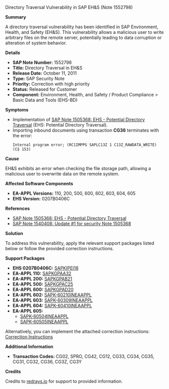 Directory Traversal Vulnerability in SAP EH&S (Note 1552798)

**Summary**

A directory traversal vulnerability has been identified in SAP Environment, Health, and Safety (EH&S). This vulnerability allows a malicious user to write arbitrary files on the remote server, potentially leading to data corruption or alteration of system behavior.

**Details**

- **SAP Note Number:** 1552798
- **Title:** Directory Traversal in EH&S
- **Release Date:** October 11, 2011
- **Type:** SAP Security Note
- **Priority:** Correction with high priority
- **Status:** Released for Customer
- **Component:** Environment, Health, and Safety / Product Compliance > Basic Data and Tools (EHS-BD)

**Symptoms**

- Implementation of [SAP Note 1505368: EHS - Potential Directory Traversal](https://me.sap.com/notes/1505368) (EHS: Potential Directory Traversal).
- Importing inbound documents using transaction **CG36** terminates with the error:
  ```
  Internal program error; (RC1IMPPG SAPLC13Z 1 C13Z_RAWDATA_WRITE) (C$ 153)
  ```

**Cause**

EH&S exhibits an error when checking the file storage path, allowing a malicious user to overwrite data on the remote system.

**Affected Software Components**

- **EA-APPL Versions:** 110, 200, 500, 600, 602, 603, 604, 605
- **EHS Version:** 0207B0406C

**References**

- [SAP Note 1505368: EHS - Potential Directory Traversal](https://me.sap.com/notes/1505368)
- [SAP Note 1540408: Update #1 for security Note 1505368](https://me.sap.com/notes/1540408)

**Solution**

To address this vulnerability, apply the relevant support packages listed below or follow the provided correction instructions.

**Support Packages**

- **EHS 0207B0406C:** [SAPKIPEI18](https://me.sap.com/supportpackage/SAPKIPEI18)
- **EA-APPL 110:** [SAPKGPAA32](https://me.sap.com/supportpackage/SAPKGPAA32)
- **EA-APPL 200:** [SAPKGPAB21](https://me.sap.com/supportpackage/SAPKGPAB21)
- **EA-APPL 500:** [SAPKGPAC25](https://me.sap.com/supportpackage/SAPKGPAC25)
- **EA-APPL 600:** [SAPKGPAD20](https://me.sap.com/supportpackage/SAPKGPAD20)
- **EA-APPL 602:** [SAPK-60210INEAAPPL](https://me.sap.com/supportpackage/SAPK-60210INEAAPPL)
- **EA-APPL 603:** [SAPK-60309INEAAPPL](https://me.sap.com/supportpackage/SAPK-60309INEAAPPL)
- **EA-APPL 604:** [SAPK-60410INEAAPPL](https://me.sap.com/supportpackage/SAPK-60410INEAAPPL)
- **EA-APPL 605:** 
  - [SAPK-60504INEAAPPL](https://me.sap.com/supportpackage/SAPK-60504INEAAPPL)
  - [SAPK-60505INEAAPPL](https://me.sap.com/supportpackage/SAPK-60505INEAAPPL)

Alternatively, you can implement the attached correction instructions: [Correction Instructions](https://me.sap.com/corrins/0001552798/23)

**Additional Information**

- **Transaction Codes:** CG02, SPRO, CG42, CG12, CG33, CG34, CG35, CG31, CG32, CG36, CG3Z, CG3Y

**Credits**

Credits to [redrays.io](https://redrays.io) for support to provided information.